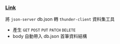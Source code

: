 ### [Link](https://weij0.github.io/json-server-thunder-client/)

將 `json-server` db.json 轉 `thunder-client` 資料集工具

- 產生 `GET` `POST` `PUT` `PATCH` `DELETE`
- body 自動帶入 db.json 首筆資料結構
